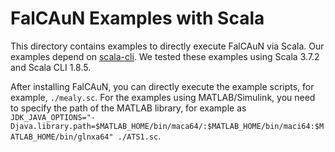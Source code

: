 FalCAuN Examples with Scala
============================

This directory contains examples to directly execute FalCAuN via Scala. Our examples depend on [scala-cli](https://scala-cli.virtuslab.org/). We tested these examples using Scala 3.7.2 and Scala CLI 1.8.5.

After installing FalCAuN, you can directly execute the example scripts, for example, `./mealy.sc`. For the examples using MATLAB/Simulink, you need to specify the path of the MATLAB library, for example as `JDK_JAVA_OPTIONS="-Djava.library.path=$MATLAB_HOME/bin/maca64/:$MATLAB_HOME/bin/maci64:$MATLAB_HOME/bin/glnxa64" ./ATS1.sc`.
